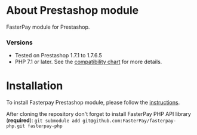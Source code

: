 # About Prestashop module
FasterPay module for Prestashop.


### Versions
* Tested on Prestashop 1.7.1 to 1.7.6.5
* PHP 7.1 or later. See the [compatibility chart](https://devdocs.prestashop.com/1.7/basics/installation/system-requirements/#php-compatibility-chart) for more details.

# Installation
To install Fasterpay Prestashop module, please follow the [instructions](https://docs.fasterpay.com/integration/plugins/prestashop).

After cloning the repository don't forget to install FasterPay PHP API library (**required**):
`git submodule add git@github.com:FasterPay/fasterpay-php.git fasterpay-php`